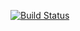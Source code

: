 [![Build Status](https://travis-ci.org/makotot/performance-notes.svg?branch=master)](https://travis-ci.org/makotot/performance-notes)

